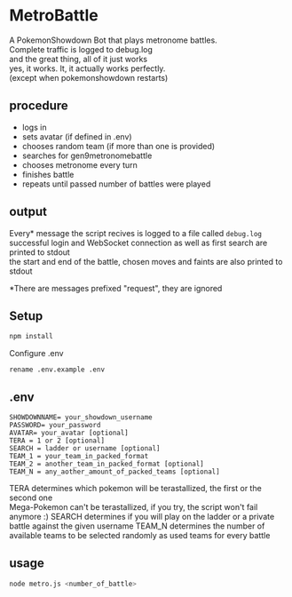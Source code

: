 # MetroBattle
A PokemonShowdown Bot that plays metronome battles.  
Complete traffic is logged to debug.log  
and the great thing, all of it just works  
yes, it works. It, it actually works perfectly.  
(except when pokemonshowdown restarts)  

## procedure
- logs in
- sets avatar (if defined in .env)
- chooses random team (if more than one is provided)
- searches for gen9metronomebattle
- chooses metronome every turn
- finishes battle
- repeats until passed number of battles were played

## output
Every* message the script recives is logged to a file called `debug.log`  
successful login and WebSocket connection as well as first search are printed to stdout  
the start and end of the battle, chosen moves and faints are also printed to stdout  
  
*There are messages prefixed "request", they are ignored  

## Setup
```bash 
npm install
```  
Configure .env
```
rename .env.example .env
```

## .env
```
SHOWDOWNNAME= your_showdown_username
PASSWORD= your_password
AVATAR= your_avatar [optional]
TERA = 1 or 2 [optional]
SEARCH = ladder or username [optional]
TEAM_1 = your_team_in_packed_format
TEAM_2 = another_team_in_packed_format [optional]
TEAM_N = any_aother_amount_of_packed_teams [optional]
```
TERA determines which pokemon will be terastallized, the first or the second one  
Mega-Pokemon can't be terastallized, if you try, the script won't fail anymore :)
SEARCH determines if you will play on the ladder or a private battle against the given username
TEAM_N determines the number of available teams to be selected randomly as used teams for every battle
## usage
```bash 
node metro.js <number_of_battle>
```